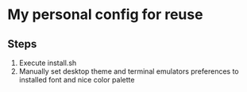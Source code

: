 # My personal config for reuse

## Steps 

1. Execute install.sh
2. Manually set desktop theme and terminal emulators preferences to installed font and nice color palette 

